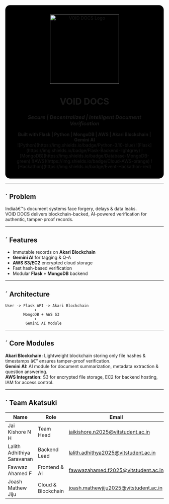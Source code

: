 <div align="center" style="background:#000; padding:30px; border-radius:15px;">
  <img src="LOGO_URL_HERE" alt="VOID DOCS Logo" width="220"/>
  <h1> VOID DOCS</h1>
  <h3><i>Secure | Decentralized | Intelligent Document Verification</i></h3>
  <b>Built with Flask | Python | MongoDB | AWS | Akari Blockchain | Gemini AI</b>
  <div align="center">
    ![Python](https://img.shields.io/badge/Python-3.10-blue)
    ![Flask](https://img.shields.io/badge/Flask-Backend-lightgrey)
    ![MongoDB](https://img.shields.io/badge/Database-MongoDB-green)
    ![AWS](https://img.shields.io/badge/Cloud-AWS-orange)
    ![Hackathon](https://img.shields.io/badge/Event-Hackathon-red)
  </div>
</div>

---

## ´ Problem
Indiaâ€™s document systems face forgery, delays & data leaks.  
VOID DOCS delivers blockchain-backed, AI-powered verification for authentic, tamper-proof records.

---

## ´ Features
- Immutable records on **Akari Blockchain**  
- **Gemini AI** for tagging & Q-A  
- **AWS S3/EC2** encrypted cloud storage  
- Fast hash-based verification  
- Modular **Flask + MongoDB** backend  

---

## ´ Architecture
```text
User -> Flask API -> Akari Blockchain
             ⬇️
        MongoDB + AWS S3
             ⬇️
         Gemini AI Module
```

---

## ´ Core Modules  
**Akari Blockchain:** Lightweight blockchain storing only file hashes & timestamps â€” ensures tamper-proof verification.  
**Gemini AI:** AI module for document summarization, metadata extraction & question answering.  
**AWS Integration:** S3 for encrypted file storage, EC2 for backend hosting, IAM for access control.  

---

## ´ Team Akatsuki  
| Name | Role | Email |
|------|------|-------|
| Jai Kishore N H | Team Head | jaikishore.n2025@vitstudent.ac.in |
| Lalith Adhithiya Saravanan | Backend Lead | lalith.adhithya2025@vitstudent.ac.in |
| Fawwaz Ahamed F | Frontend & AI | fawwazahamed.f2025@vitstudent.ac.in |
| Joash Mathew Jiju | Cloud & Blockchain | joash.mathewjiju2025@vitstudent.ac.in |


 
